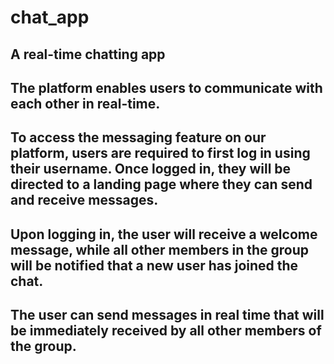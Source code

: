 # chat_app

## A real-time chatting app


## The platform enables users to communicate with each other in real-time.
## To access the messaging feature on our platform, users are required to first log in using their username. Once logged in, they will be directed to a landing page where they can send and receive messages.
## Upon logging in, the user will receive a welcome message, while all other members in the group will be notified that a new user has joined the chat.
## The user can send messages in real time that will be immediately received by all other members of the group.
